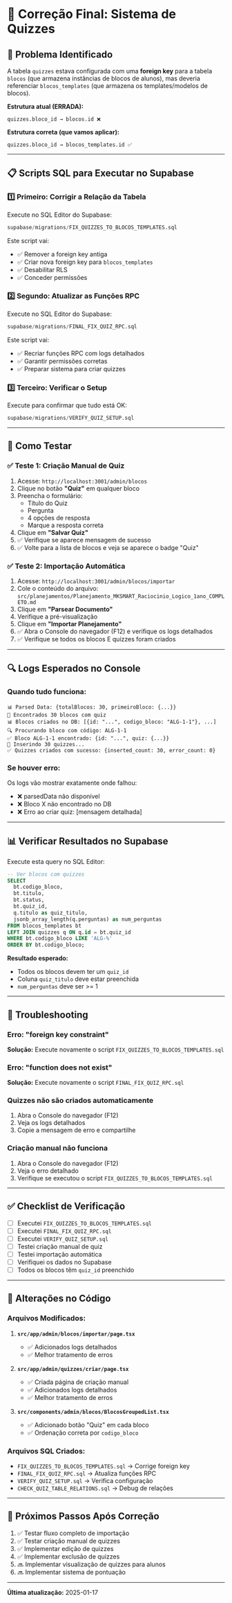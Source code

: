# 🔧 Correção Final: Sistema de Quizzes

## 🎯 Problema Identificado

A tabela `quizzes` estava configurada com uma **foreign key** para a tabela `blocos` (que armazena instâncias de blocos de alunos), mas deveria referenciar `blocos_templates` (que armazena os templates/modelos de blocos).

**Estrutura atual (ERRADA):**
```
quizzes.bloco_id → blocos.id ❌
```

**Estrutura correta (que vamos aplicar):**
```
quizzes.bloco_id → blocos_templates.id ✅
```

---

## 📋 Scripts SQL para Executar no Supabase

### 1️⃣ **Primeiro: Corrigir a Relação da Tabela**

Execute no SQL Editor do Supabase:

```sql
supabase/migrations/FIX_QUIZZES_TO_BLOCOS_TEMPLATES.sql
```

Este script vai:
- ✅ Remover a foreign key antiga
- ✅ Criar nova foreign key para `blocos_templates`
- ✅ Desabilitar RLS
- ✅ Conceder permissões

### 2️⃣ **Segundo: Atualizar as Funções RPC**

Execute no SQL Editor do Supabase:

```sql
supabase/migrations/FINAL_FIX_QUIZ_RPC.sql
```

Este script vai:
- ✅ Recriar funções RPC com logs detalhados
- ✅ Garantir permissões corretas
- ✅ Preparar sistema para criar quizzes

### 3️⃣ **Terceiro: Verificar o Setup**

Execute para confirmar que tudo está OK:

```sql
supabase/migrations/VERIFY_QUIZ_SETUP.sql
```

---

## 🧪 Como Testar

### ✅ **Teste 1: Criação Manual de Quiz**

1. Acesse: `http://localhost:3001/admin/blocos`
2. Clique no botão **"Quiz"** em qualquer bloco
3. Preencha o formulário:
   - Título do Quiz
   - Pergunta
   - 4 opções de resposta
   - Marque a resposta correta
4. Clique em **"Salvar Quiz"**
5. ✅ Verifique se aparece mensagem de sucesso
6. ✅ Volte para a lista de blocos e veja se aparece o badge "Quiz"

### ✅ **Teste 2: Importação Automática**

1. Acesse: `http://localhost:3001/admin/blocos/importar`
2. Cole o conteúdo do arquivo: `src/planejamentos/Planejamento_MKSMART_Raciocinio_Logico_1ano_COMPLETO.md`
3. Clique em **"Parsear Documento"**
4. Verifique a pré-visualização
5. Clique em **"Importar Planejamento"**
6. ✅ Abra o Console do navegador (F12) e verifique os logs detalhados
7. ✅ Verifique se todos os blocos E quizzes foram criados

---

## 🔍 Logs Esperados no Console

### Quando tudo funciona:

```
📊 Parsed Data: {totalBlocos: 30, primeiroBloco: {...}}
🎯 Encontrados 30 blocos com quiz
📊 Blocos criados no DB: [{id: "...", codigo_bloco: "ALG-1-1"}, ...]
🔍 Procurando bloco com código: ALG-1-1
✅ Bloco ALG-1-1 encontrado: {id: "...", quiz: {...}}
🎯 Inserindo 30 quizzes...
✅ Quizzes criados com sucesso: {inserted_count: 30, error_count: 0}
```

### Se houver erro:

Os logs vão mostrar exatamente onde falhou:
- ❌ parsedData não disponível
- ❌ Bloco X não encontrado no DB
- ❌ Erro ao criar quiz: [mensagem detalhada]

---

## 📊 Verificar Resultados no Supabase

Execute esta query no SQL Editor:

```sql
-- Ver blocos com quizzes
SELECT 
  bt.codigo_bloco,
  bt.titulo,
  bt.status,
  bt.quiz_id,
  q.titulo as quiz_titulo,
  jsonb_array_length(q.perguntas) as num_perguntas
FROM blocos_templates bt
LEFT JOIN quizzes q ON q.id = bt.quiz_id
WHERE bt.codigo_bloco LIKE 'ALG-%'
ORDER BY bt.codigo_bloco;
```

**Resultado esperado:**
- Todos os blocos devem ter um `quiz_id`
- Coluna `quiz_titulo` deve estar preenchida
- `num_perguntas` deve ser >= 1

---

## 🚨 Troubleshooting

### Erro: "foreign key constraint"

**Solução:** Execute novamente o script `FIX_QUIZZES_TO_BLOCOS_TEMPLATES.sql`

### Erro: "function does not exist"

**Solução:** Execute novamente o script `FINAL_FIX_QUIZ_RPC.sql`

### Quizzes não são criados automaticamente

1. Abra o Console do navegador (F12)
2. Veja os logs detalhados
3. Copie a mensagem de erro e compartilhe

### Criação manual não funciona

1. Abra o Console do navegador (F12)
2. Veja o erro detalhado
3. Verifique se executou o script `FIX_QUIZZES_TO_BLOCOS_TEMPLATES.sql`

---

## ✅ Checklist de Verificação

- [ ] Executei `FIX_QUIZZES_TO_BLOCOS_TEMPLATES.sql`
- [ ] Executei `FINAL_FIX_QUIZ_RPC.sql`
- [ ] Executei `VERIFY_QUIZ_SETUP.sql`
- [ ] Testei criação manual de quiz
- [ ] Testei importação automática
- [ ] Verifiquei os dados no Supabase
- [ ] Todos os blocos têm `quiz_id` preenchido

---

## 📝 Alterações no Código

### Arquivos Modificados:

1. **`src/app/admin/blocos/importar/page.tsx`**
   - ✅ Adicionados logs detalhados
   - ✅ Melhor tratamento de erros

2. **`src/app/admin/quizzes/criar/page.tsx`**
   - ✅ Criada página de criação manual
   - ✅ Adicionados logs detalhados
   - ✅ Melhor tratamento de erros

3. **`src/components/admin/blocos/BlocosGroupedList.tsx`**
   - ✅ Adicionado botão "Quiz" em cada bloco
   - ✅ Ordenação correta por `codigo_bloco`

### Arquivos SQL Criados:

- `FIX_QUIZZES_TO_BLOCOS_TEMPLATES.sql` → Corrige foreign key
- `FINAL_FIX_QUIZ_RPC.sql` → Atualiza funções RPC
- `VERIFY_QUIZ_SETUP.sql` → Verifica configuração
- `CHECK_QUIZ_TABLE_RELATIONS.sql` → Debug de relações

---

## 🎉 Próximos Passos Após Correção

1. ✅ Testar fluxo completo de importação
2. ✅ Testar criação manual de quizzes
3. ✅ Implementar edição de quizzes
4. ✅ Implementar exclusão de quizzes
5. 🔜 Implementar visualização de quizzes para alunos
6. 🔜 Implementar sistema de pontuação

---

**Última atualização:** 2025-01-17

